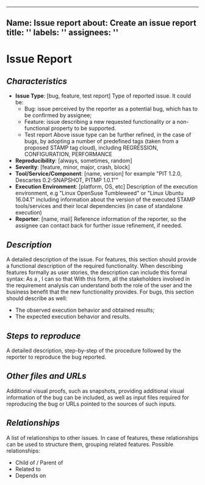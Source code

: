 ***

## Name: Issue report&#xD;&#xA;about: Create an issue report&#xD;&#xA;title: ''&#xD;&#xA;labels: ''&#xD;&#xA;assignees: ''

# Issue Report

## *Characteristics*

- **Issue Type**: \[bug, feature, test report] Type of reported issue. It could be:
  - Bug: issue perceived by the reporter as a potential bug, which has to be confirmed by assignee;
  - Feature: issue describing a new requested functionality or a non-functional property to be supported.
  - Test report Above issue type can be further refined, in the case of bugs, by adopting a number of
    predefined tags (taken from a proposed STAMP tag cloud), including REGRESSION, CONFIGURATION,
    PERFORMANCE
- **Reproducibility**: \[always, sometimes, random]
- **Severity**: \[feature, minor, major, crash, block]
- **Tool/Service/Component**: \[name, version] for example "PIT 1.2.0, Descartes 0.2-SNAPSHOT, PITMP 1.0.1""
- **Execution Environment**: \[platform, OS, etc] Description of the execution environment, e.g "Linux
  OpenSuse Tumbleweed" or "Linux Ubuntu 16.04.1" including information about the version of the executed
  STAMP tools/services and their local dependencies (in case of standalone execution)
- **Reporter**: \[name, mail] Reference information of the reporter, so the assignee can contact back for
  further issue refinement, if needed.

## *Description*

A detailed description of the issue. For features, this section should provide a functional description of the
required functionality. When describing features formally as user stories, the description can include this
formal syntax: As a <role>, I can <activity> so that <business value> With this form, all the stakeholders
involved in the requirement analysis can understand both the role of the user and the business benefit that
the new functionality provides. For bugs, this section should describe as well:

- The observed execution behavior and obtained results;
- The expected execution behavior and results.

## *Steps to reproduce*

A detailed description, step-by-step of the procedure followed by the reporter to reproduce the bug reported.

## *Other files and URLs*

Additional visual proofs, such as snapshots, providing additional visual information of the bug can be
included, as well as input files required for reproducing the bug or URLs pointed to the sources of such
inputs.

## *Relationships*

A list of relationships to other issues. In case of features, these relationships can be used to structure
them, grouping related features. Possible relationships:

- Child of / Parent of
- Related to
- Depends on
